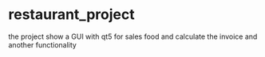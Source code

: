 # restaurant_project
the project show a GUI with qt5 for sales food and calculate the invoice
and another functionality 
